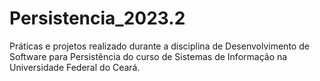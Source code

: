 # Persistencia_2023.2
Práticas e projetos realizado durante a disciplina de Desenvolvimento de Software para Persistência do curso de Sistemas de Informação na Universidade Federal do Ceará.
